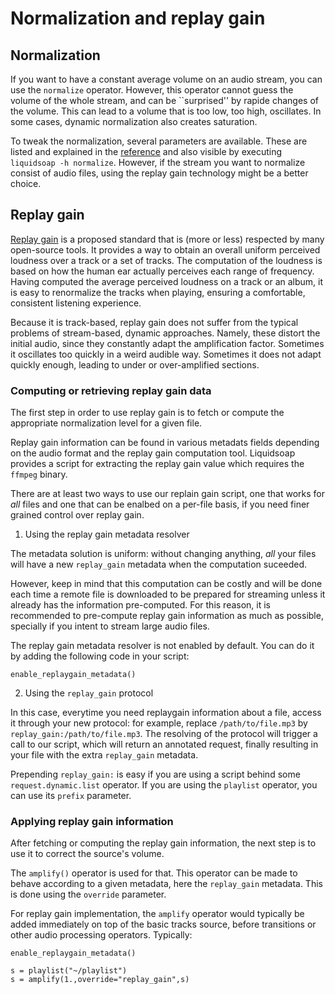 Normalization and replay gain
=============================
Normalization
-------------
If you want to have a constant average volume on an audio stream, you can use the `normalize` operator. However, this operator cannot guess the volume of the whole stream, and can be ``surprised'' by rapide changes of the volume. This can lead to a volume that is too low, too high, oscillates. In some cases, dynamic normalization also creates saturation.

To tweak the normalization, several parameters are available. These are listed and explained in the [reference](reference.html) and also visible by executing `liquidsoap -h normalize`. However, if the stream you want to normalize consist of audio files, using the replay gain technology might be a better choice.

Replay gain
-----------
[Replay gain](http://www.replaygain.org) is a proposed standard that is (more or less) respected by many open-source tools. It provides a way to obtain an overall uniform perceived loudness over a track or a set of tracks. The computation of the loudness is based on how the human ear actually perceives each range of frequency. Having computed the average perceived loudness on a track or an album, it is easy to renormalize the tracks when playing, ensuring a comfortable, consistent listening experience.

Because it is track-based, replay gain does not suffer from the typical problems of stream-based, dynamic approaches. Namely, these distort the initial audio, since they constantly adapt the amplification factor. Sometimes it oscillates too quickly in a weird audible way. Sometimes it does not adapt quickly enough, leading to under or over-amplified sections.

### Computing or retrieving replay gain data

The first step in order to use replay gain is to fetch or compute the appropriate normalization level for a given file.

Replay gain information can be found in various metadats fields depending on the audio format and the replay gain computation tool.
Liquidsoap provides a script for extracting the replay gain value which requires the `ffmpeg` binary.

There are at least two ways to use our replain gain script, one that works for _all_ files and one that can be enalbed on a 
per-file basis, if you need finer grained control over replay gain.

1. Using the replay gain metadata resolver

The metadata solution is uniform: without changing anything, *all* your
files will have a new `replay_gain` metadata when the computation suceeded.

However, keep in mind that this computation can be costly and will be done each time a remote file is
downloaded to be prepared for streaming unless it already has the information pre-computed. For this 
reason, it is recommended to pre-compute replay gain information as much as possible, specially
if you intent to stream large audio files.

The replay gain metadata resolver is not enabled by default. You can do it
by adding the following code in your script:
```liquidsoap
enable_replaygain_metadata()
```

2. Using the `replay_gain` protocol

In this case, everytime you need replaygain information about a file,
access it through your new protocol: for example,
replace `/path/to/file.mp3`
by `replay_gain:/path/to/file.mp3`.
The resolving of the protocol will trigger a call to our script,
which will return an annotated request, finally resulting in your file
with the extra `replay_gain` metadata.

Prepending `replay_gain:` is easy if you are using a script
behind some `request.dynamic.list` operator. If you are using the
`playlist` operator, you can use its `prefix` parameter.

### Applying replay gain information

After fetching or computing the replay gain information, the next step is to use it to correct the source's volume.

The `amplify()` operator is used for that. This operator can be made to behave according to a given metadata, here the `replay_gain` metadata. This is 
done using the `override` parameter.

For replay gain implementation, the `amplify` operator would typically be added immediately on top of the basic tracks source, before transitions or other audio processing operators. Typically:
```liquidsoap
enable_replaygain_metadata()

s = playlist("~/playlist")
s = amplify(1.,override="replay_gain",s)
```
